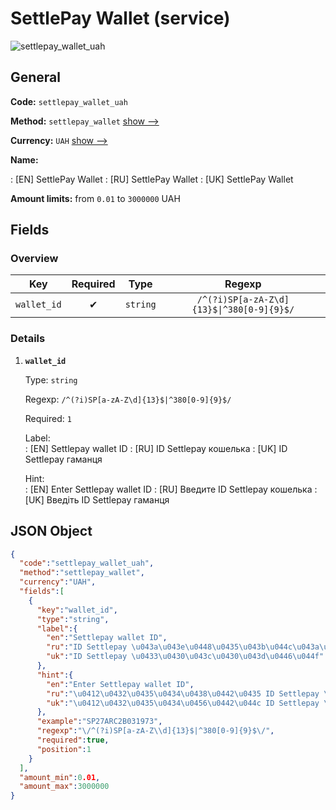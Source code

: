 
# SettlePay Wallet (service) 
![settlepay_wallet_uah](https://static.openfintech.io/payout_methods/settlepay_wallet_uah/logo.svg?w=400&c=v0.59.26#w24)  

## General 
 
**Code:** `settlepay_wallet_uah` 
 
**Method:** `settlepay_wallet` [show -->](/payout-methods/settlepay_wallet/) 
 
**Currency:** `UAH` [show -->](/currencies/UAH/) 
 
**Name:** 
 
:	[EN] SettlePay Wallet 
:	[RU] SettlePay Wallet 
:	[UK] SettlePay Wallet 
 
**Amount limits:** from `0.01` to `3000000` UAH 

## Fields 

### Overview 

|Key|Required|Type|Regexp| 
|:---:|:---:|:---:|:---:| 
|`wallet_id`|✔|`string`|`/^(?i)SP[a-zA-Z\d]{13}$\|^380[0-9]{9}$/`| 
 

### Details 
 
1. **`wallet_id`** 
 
	Type: `string` 
 
	Regexp: `/^(?i)SP[a-zA-Z\d]{13}$|^380[0-9]{9}$/` 
 
	Required: `1` 
 
	Label:  
	: [EN] Settlepay wallet ID 
	: [RU] ID Settlepay кошелька 
	: [UK] ID Settlepay гаманця 
 
	Hint:  
	: [EN] Enter Settlepay wallet ID 
	: [RU] Введите ID Settlepay кошелька 
	: [UK] Введіть ID Settlepay гаманця 
 

## JSON Object 

```json
{
  "code":"settlepay_wallet_uah",
  "method":"settlepay_wallet",
  "currency":"UAH",
  "fields":[
    {
      "key":"wallet_id",
      "type":"string",
      "label":{
        "en":"Settlepay wallet ID",
        "ru":"ID Settlepay \u043a\u043e\u0448\u0435\u043b\u044c\u043a\u0430",
        "uk":"ID Settlepay \u0433\u0430\u043c\u0430\u043d\u0446\u044f"
      },
      "hint":{
        "en":"Enter Settlepay wallet ID",
        "ru":"\u0412\u0432\u0435\u0434\u0438\u0442\u0435 ID Settlepay \u043a\u043e\u0448\u0435\u043b\u044c\u043a\u0430",
        "uk":"\u0412\u0432\u0435\u0434\u0456\u0442\u044c ID Settlepay \u0433\u0430\u043c\u0430\u043d\u0446\u044f"
      },
      "example":"SP27ARC2B031973",
      "regexp":"\/^(?i)SP[a-zA-Z\\d]{13}$|^380[0-9]{9}$\/",
      "required":true,
      "position":1
    }
  ],
  "amount_min":0.01,
  "amount_max":3000000
}
```  
